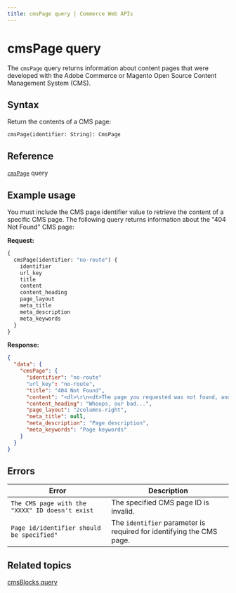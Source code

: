 ```yaml
---
title: cmsPage query | Commerce Web APIs
---
```


# cmsPage query

The `cmsPage` query returns information about content pages that were developed with the Adobe Commerce or Magento Open Source Content Management System (CMS).

## Syntax

Return the contents of a CMS page:

`cmsPage(identifier: String): CmsPage`

## Reference

[`cmsPage`](https://developer.adobe.com/commerce/webapi/graphql-api/index.html#query-cmsPage) query

## Example usage

You must include the CMS page identifier value to retrieve the content of a specific CMS page. The following query returns information about the "404 Not Found" CMS page:

**Request:**

```graphql
{
  cmsPage(identifier: "no-route") {
    identifier
    url_key
    title
    content
    content_heading
    page_layout
    meta_title
    meta_description
    meta_keywords
  }
}
```

**Response:**

```json
{
  "data": {
    "cmsPage": {
      "identifier": "no-route"
      "url_key": "no-route",
      "title": "404 Not Found",
      "content": "<dl>\r\n<dt>The page you requested was not found, and we have a fine guess why.</dt>\r\n<dd>\r\n<ul class=\"disc\">\r\n<li>If you typed the URL directly, please make sure the spelling is correct.</li>\r\n<li>If you clicked on a link to get here, the link is outdated.</li>\r\n</ul></dd>\r\n</dl>\r\n<dl>\r\n<dt>What can you do?</dt>\r\n<dd>Have no fear, help is near! There are many ways you can get back on track with the Store.</dd>\r\n<dd>\r\n<ul class=\"disc\">\r\n<li><a href=\"#\" onclick=\"history.go(-1); return false;\">Go back</a> to the previous page.</li>\r\n<li>Use the search bar at the top of the page to search for your products.</li>\r\n<li>Follow these links to get you back on track!<br /><a href=\"http://magento2.vagrant193/\">Store Home</a> <span class=\"separator\">|</span> <a href=\"http://magento2.vagrant193/customer/account/\">My Account</a></li></ul></dd></dl>\r\n",
      "content_heading": "Whoops, our bad...",
      "page_layout": "2columns-right",
      "meta_title": null,
      "meta_description": "Page description",
      "meta_keywords": "Page keywords"
    }
  }
}
```

## Errors

Error | Description
--- | ---
`The CMS page with the "XXXX" ID doesn't exist` | The specified CMS page ID is invalid.
`Page id/identifier should be specified"` | The `identifier` parameter is required for identifying the CMS page.

## Related topics

[cmsBlocks query](cms-blocks.md)
